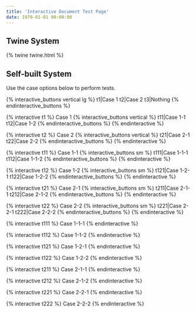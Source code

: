 ```yaml
---
title: 'Interactive Document Test Page'
date: 1970-01-01 00:00:00
---
```


Twine System
------------

{% twine twine.html %}

Self-built System
-----------------

Use the case options below to perform tests.

{% interactive_buttons vertical lg %}
t1|Case 1
t2|Case 2
t3|Nothing
{% endinteractive_buttons %}

{% interactive t1 %}
Case 1
{% interactive_buttons vertical %}
t11|Case 1-1
t12|Case 1-2
{% endinteractive_buttons %}
{% endinteractive %}

{% interactive t2 %}
Case 2
{% interactive_buttons vertical %}
t21|Case 2-1
t22|Case 2-2
{% endinteractive_buttons %}
{% endinteractive %}

{% interactive t11 %}
Case 1-1
{% interactive_buttons sm %}
t111|Case 1-1-1
t112|Case 1-1-2
{% endinteractive_buttons %}
{% endinteractive %}

{% interactive t12 %}
Case 1-2
{% interactive_buttons sm %}
t121|Case 1-2-1
t122|Case 1-2-2
{% endinteractive_buttons %}
{% endinteractive %}

{% interactive t21 %}
Case 2-1
{% interactive_buttons sm %}
t211|Case 2-1-1
t212|Case 2-1-2
{% endinteractive_buttons %}
{% endinteractive %}

{% interactive t22 %}
Case 2-2
{% interactive_buttons sm %}
t221|Case 2-2-1
t222|Case 2-2-2
{% endinteractive_buttons %}
{% endinteractive %}

{% interactive t111 %}
Case 1-1-1
{% endinteractive %}

{% interactive t112 %}
Case 1-1-2
{% endinteractive %}

{% interactive t121 %}
Case 1-2-1
{% endinteractive %}

{% interactive t122 %}
Case 1-2-2
{% endinteractive %}

{% interactive t211 %}
Case 2-1-1
{% endinteractive %}

{% interactive t212 %}
Case 2-1-2
{% endinteractive %}

{% interactive t221 %}
Case 2-2-1
{% endinteractive %}

{% interactive t222 %}
Case 2-2-2
{% endinteractive %}
